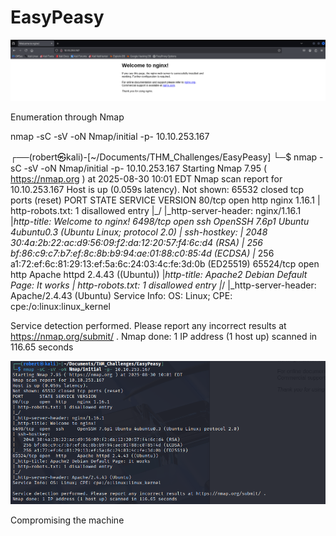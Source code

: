 # EasyPeasy
![alt text](image.png)

Enumeration through Nmap

nmap -sC -sV -oN Nmap/initial -p- 10.10.253.167

┌──(robert㉿kali)-[~/Documents/THM_Challenges/EasyPeasy]
└─$ nmap -sC -sV -oN Nmap/initial -p- 10.10.253.167 
Starting Nmap 7.95 ( https://nmap.org ) at 2025-08-30 10:01 EDT
Nmap scan report for 10.10.253.167
Host is up (0.059s latency).
Not shown: 65532 closed tcp ports (reset)
PORT      STATE SERVICE VERSION
80/tcp    open  http    nginx 1.16.1
| http-robots.txt: 1 disallowed entry 
|_/
|_http-server-header: nginx/1.16.1
|_http-title: Welcome to nginx!
6498/tcp  open  ssh     OpenSSH 7.6p1 Ubuntu 4ubuntu0.3 (Ubuntu Linux; protocol 2.0)
| ssh-hostkey: 
|   2048 30:4a:2b:22:ac:d9:56:09:f2:da:12:20:57:f4:6c:d4 (RSA)
|   256 bf:86:c9:c7:b7:ef:8c:8b:b9:94:ae:01:88:c0:85:4d (ECDSA)
|_  256 a1:72:ef:6c:81:29:13:ef:5a:6c:24:03:4c:fe:3d:0b (ED25519)
65524/tcp open  http    Apache httpd 2.4.43 ((Ubuntu))
|_http-title: Apache2 Debian Default Page: It works
| http-robots.txt: 1 disallowed entry 
|_/
|_http-server-header: Apache/2.4.43 (Ubuntu)
Service Info: OS: Linux; CPE: cpe:/o:linux:linux_kernel

Service detection performed. Please report any incorrect results at https://nmap.org/submit/ .
Nmap done: 1 IP address (1 host up) scanned in 116.65 seconds

![alt text](image-1.png)

Compromising the machine